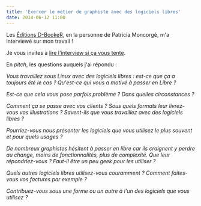 ```yaml
---
title: 'Exercer le métier de graphiste avec des logiciels libres'
date: 2014-06-12 11:00
---
```


Les [Éditions D-BookeR](http://www.d-booker.fr/), en la personne de Patricia Moncorgé, m'a interviewé sur mon travail !

Je vous invites à [lire l'interview si ça vous tente](http://www.d-booker.fr/content/62-exercer-le-metier-de-graphiste-avec-des-logiciels-libres).

En *pitch*, les questions auquels j'ai répondu :

*Vous travaillez sous Linux avec des logiciels libres : est-ce que ça a toujours été le cas ? Qu'est-ce qui vous a motivé à passer en Libre ?*

*Est-ce que cela vous pose parfois problème ? Dans quelles circonstances ?*

*Comment ça se passe avec vos clients ? Sous quels formats leur livrez-vous vos illustrations ? Savent-ils que vous travaillez avec des logiciels libres ?*

*Pourriez-vous nous présenter les logiciels que vous utilisez le plus souvent et pour quels usages ?*

*De nombreux graphistes hésitent à passer en libre car ils craignent y perdre au change, moins de fonctionnalités, plus de complexité. Que leur répondriez-vous ? Faut-il être un peu geek pour les utiliser ?*

*Quels autres logiciels libres utilisez-vous couramment ? Comment faites-vous vos factures par exemple ?*

*Contribuez-vous sous une forme ou un autre à l'un des logiciels que vous utilisez ?*
